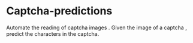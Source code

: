 # Captcha-predictions
Automate the reading of captcha images . Given the image of a captcha , predict the characters in the captcha. 
